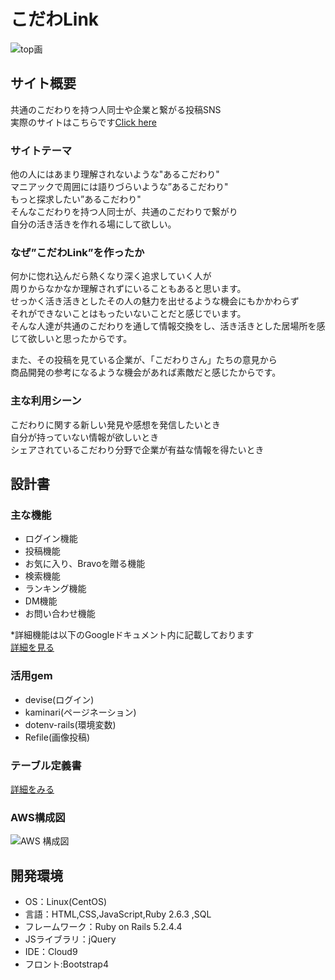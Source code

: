 # こだわLink
![top画](https://user-images.githubusercontent.com/68894426/100492894-6e370900-3174-11eb-808b-aedecb41681b.png)

## サイト概要
共通のこだわりを持つ人同士や企業と繋がる投稿SNS<br>
実際のサイトはこちらです[Click here](https://codawalink.net)

### サイトテーマ
他の人にはあまり理解されないような"あるこだわり"<br>
マニアックで周囲には語りづらいような”あるこだわり"<br>
もっと探求したい”あるこだわり"<br>
そんなこだわりを持つ人同士が、共通のこだわりで繋がり<br>
自分の活き活きを作れる場にして欲しい。
 
### なぜ”こだわLink”を作ったか
何かに惚れ込んだら熱くなり深く追求していく人が<br>
周りからなかなか理解されずにいることもあると思います。<br>
せっかく活き活きとしたその人の魅力を出せるような機会にもかかわらず<br>
それができないことはもったいないことだと感じでいます。<br>
そんな人達が共通のこだわりを通して情報交換をし、活き活きとした居場所を感じて欲しいと思ったからです。<br>

また、その投稿を見ている企業が、「こだわりさん」たちの意見から<br>
商品開発の参考になるような機会があれば素敵だと感じたからです。

### 主な利用シーン
こだわりに関する新しい発見や感想を発信したいとき<br>
自分が持っていない情報が欲しいとき<br>
シェアされているこだわり分野で企業が有益な情報を得たいとき


## 設計書

### 主な機能
- ログイン機能<br>
- 投稿機能<br>
- お気に入り、Bravoを贈る機能<br>
- 検索機能<br>
- ランキング機能<br>
- DM機能<br>
- お問い合わせ機能<br>

*詳細機能は以下のGoogleドキュメント内に記載しております<br>
[詳細を見る](https://docs.google.com/spreadsheets/d/1k5espNMz27Bz4dX3Puxk6FfYIN1K_7to97ORvlRSQ6c/edit#gid=0)

### 活用gem
- devise(ログイン)<br>
- kaminari(ページネーション)<br>
- dotenv-rails(環境変数)<br>
- Refile(画像投稿)

### テーブル定義書
[詳細をみる](https://docs.google.com/spreadsheets/d/12dH_hzwtzXALE7hzrnb6iPMMWlVsFByG4Xu53JJ97II/edit#gid=0)

### AWS構成図
![AWS 構成図](https://user-images.githubusercontent.com/68894426/102882669-10a38d00-4492-11eb-8acd-f840587f8f4c.jpg)

## 開発環境
- OS：Linux(CentOS)
- 言語：HTML,CSS,JavaScript,Ruby 2.6.3 ,SQL
- フレームワーク：Ruby on Rails 5.2.4.4
- JSライブラリ：jQuery
- IDE：Cloud9
- フロント:Bootstrap4
